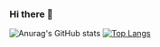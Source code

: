 ### Hi there 👋

<!--
**Nonac/Nonac** is a ✨ _special_ ✨ repository because its `README.md` (this file) appears on your GitHub profile.

Here are some ideas to get you started:

- 🔭 I’m currently working on ...
- 🌱 I’m currently learning ...
- 👯 I’m looking to collaborate on ...
- 🤔 I’m looking for help with ...
- 💬 Ask me about ...
- 📫 How to reach me: ...
- 😄 Pronouns: ...
- ⚡ Fun fact: ...
-->

![Anurag's GitHub stats](https://github-readme-stats.vercel.app/api?username=Nonac&show_icons=true&theme=radical&count_private=true)
[![Top Langs](https://github-readme-stats.vercel.app/api/top-langs/?username=Nonac&theme=radical&layout=compact&count_private=true)](https://github.com/anuraghazra/github-readme-stats)
